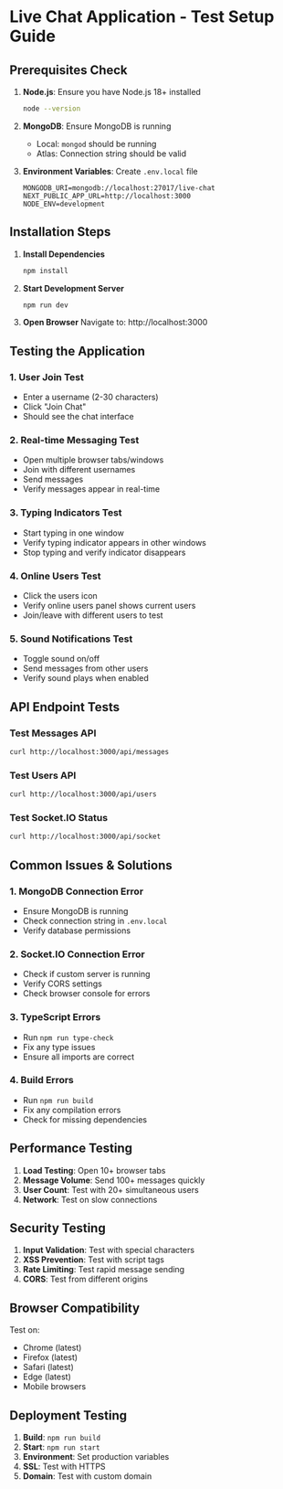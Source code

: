 # Live Chat Application - Test Setup Guide

## Prerequisites Check

1. **Node.js**: Ensure you have Node.js 18+ installed
   ```bash
   node --version
   ```

2. **MongoDB**: Ensure MongoDB is running
   - Local: `mongod` should be running
   - Atlas: Connection string should be valid

3. **Environment Variables**: Create `.env.local` file
   ```env
   MONGODB_URI=mongodb://localhost:27017/live-chat
   NEXT_PUBLIC_APP_URL=http://localhost:3000
   NODE_ENV=development
   ```

## Installation Steps

1. **Install Dependencies**
   ```bash
   npm install
   ```

2. **Start Development Server**
   ```bash
   npm run dev
   ```

3. **Open Browser**
   Navigate to: http://localhost:3000

## Testing the Application

### 1. User Join Test
- Enter a username (2-30 characters)
- Click "Join Chat"
- Should see the chat interface

### 2. Real-time Messaging Test
- Open multiple browser tabs/windows
- Join with different usernames
- Send messages
- Verify messages appear in real-time

### 3. Typing Indicators Test
- Start typing in one window
- Verify typing indicator appears in other windows
- Stop typing and verify indicator disappears

### 4. Online Users Test
- Click the users icon
- Verify online users panel shows current users
- Join/leave with different users to test

### 5. Sound Notifications Test
- Toggle sound on/off
- Send messages from other users
- Verify sound plays when enabled

## API Endpoint Tests

### Test Messages API
```bash
curl http://localhost:3000/api/messages
```

### Test Users API
```bash
curl http://localhost:3000/api/users
```

### Test Socket.IO Status
```bash
curl http://localhost:3000/api/socket
```

## Common Issues & Solutions

### 1. MongoDB Connection Error
- Ensure MongoDB is running
- Check connection string in `.env.local`
- Verify database permissions

### 2. Socket.IO Connection Error
- Check if custom server is running
- Verify CORS settings
- Check browser console for errors

### 3. TypeScript Errors
- Run `npm run type-check`
- Fix any type issues
- Ensure all imports are correct

### 4. Build Errors
- Run `npm run build`
- Fix any compilation errors
- Check for missing dependencies

## Performance Testing

1. **Load Testing**: Open 10+ browser tabs
2. **Message Volume**: Send 100+ messages quickly
3. **User Count**: Test with 20+ simultaneous users
4. **Network**: Test on slow connections

## Security Testing

1. **Input Validation**: Test with special characters
2. **XSS Prevention**: Test with script tags
3. **Rate Limiting**: Test rapid message sending
4. **CORS**: Test from different origins

## Browser Compatibility

Test on:
- Chrome (latest)
- Firefox (latest)
- Safari (latest)
- Edge (latest)
- Mobile browsers

## Deployment Testing

1. **Build**: `npm run build`
2. **Start**: `npm run start`
3. **Environment**: Set production variables
4. **SSL**: Test with HTTPS
5. **Domain**: Test with custom domain
